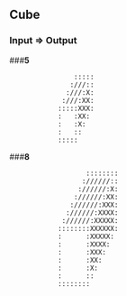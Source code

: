 ## Cube

### Input	=>	Output

###**5**

					:::::
				   :///::
				  :///:X:
				 :///:XX:
				:::::XXX:
				:   :XX: 
				:   :X:  
				:   ::   
				:::::    

		
###**8**

					   ::::::::
					  ://////::
					 ://////:X:
					://////:XX:
				   ://////:XXX:
				  ://////:XXXX:
				 ://////:XXXXX:
				::::::::XXXXXX:
				:      :XXXXX: 
				:      :XXXX:  
				:      :XXX:   
				:      :XX:    
				:      :X:     
				:      ::      
				::::::::    
  